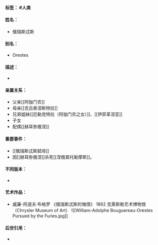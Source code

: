 #### 标签： #人类
#### 姓名：
- 俄瑞斯忒斯
#### 别名：
- Orestes
#### 描述：
- 
#### 亲属关系：
- 父亲[[阿伽门农]]
- 母亲[[克吕泰涅斯特拉]]
- 兄弟姐妹[[厄勒克特拉（阿伽门农之女）]]、[[伊菲革涅亚]]
- 子女
- 配偶[[赫耳弥俄涅]]
#### 重要事件：
- [[俄瑞斯忒斯弑母]]
- 因[[赫耳弥俄涅]]杀死[[涅俄普托勒摩斯]]。
#### 不同版本：
- 
#### 艺术作品：
- 威廉-阿道夫·布格罗 《俄瑞斯忒斯的悔恨》 1862 克莱斯勒艺术博物馆（Chrysler Museum of Art）
![[William-Adolphe Bouguereau-Orestes Pursued by the Furies.jpg]]
#### 后世引用：
- 